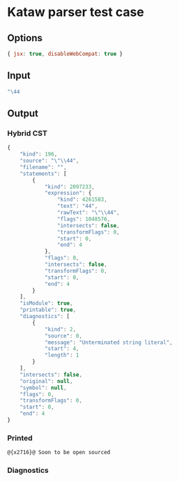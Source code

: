 # Kataw parser test case

## Options

`````js
{ jsx: true, disableWebCompat: true }
`````

## Input

`````js
"\44
`````

## Output

### Hybrid CST


```javascript
{
    "kind": 196,
    "source": "\"\\44",
    "filename": "",
    "statements": [
        {
            "kind": 2097233,
            "expression": {
                "kind": 4261583,
                "text": "44",
                "rawText": "\"\\44",
                "flags": 1048576,
                "intersects": false,
                "transformFlags": 0,
                "start": 0,
                "end": 4
            },
            "flags": 0,
            "intersects": false,
            "transformFlags": 0,
            "start": 0,
            "end": 4
        }
    ],
    "isModule": true,
    "printable": true,
    "diagnostics": [
        {
            "kind": 2,
            "source": 0,
            "message": "Unterminated string literal",
            "start": 4,
            "length": 1
        }
    ],
    "intersects": false,
    "original": null,
    "symbol": null,
    "flags": 0,
    "transformFlags": 0,
    "start": 0,
    "end": 4
}
```

  
### Printed


```javascript
@{x2716}@ Soon to be open sourced
```

  
### Diagnostics


```javascript

```

